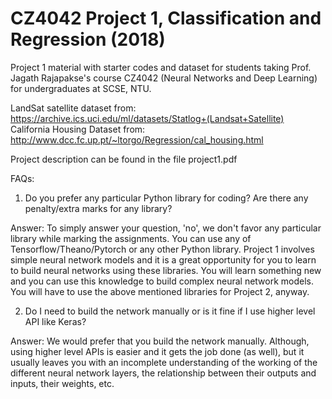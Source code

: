 # CZ4042 Project 1, Classification and Regression (2018)
Project 1 material with starter codes and dataset for students taking Prof. Jagath Rajapakse's course CZ4042 (Neural Networks and Deep Learning) for undergraduates at SCSE, NTU. 

LandSat satellite dataset from: https://archive.ics.uci.edu/ml/datasets/Statlog+(Landsat+Satellite)
California Housing Dataset from: http://www.dcc.fc.up.pt/~ltorgo/Regression/cal_housing.html

Project description can be found in the file project1.pdf

FAQs:

1) Do you prefer any particular Python library for coding? Are there any penalty/extra marks for any library? 

Answer: To simply answer your question, 'no', we don't favor any particular library while marking the assignments. You can use any of Tensorflow/Theano/Pytorch or any other Python library. Project 1 involves simple neural network models and it is a great opportunity for you to learn to build neural networks using these libraries. You will learn something new and you can use this knowledge to build complex neural network models. You will have to use the above mentioned libraries for Project 2, anyway.

2) Do I need to build the network manually or is it fine if I use higher level API like Keras?

Answer: We would prefer that you build the network manually. Although, using higher level APIs is easier and it gets the job done (as well), but it usually leaves you with an incomplete understanding of the working of the different neural network layers, the relationship between their outputs and inputs, their weights, etc. 
